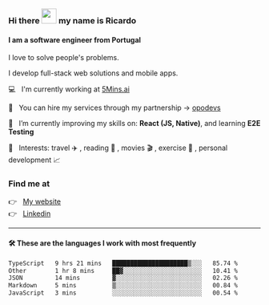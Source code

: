### Hi there <img src="https://raw.githubusercontent.com/iampavangandhi/iampavangandhi/master/gifs/Hi.gif" width="30"> my name is Ricardo
#### I am a software engineer from Portugal
I love to solve people's problems.

I develop full-stack web solutions and mobile apps.

💻  &nbsp; I'm currently working at <a href="https://5mins.ai/">5Mins.ai</a>

💼  &nbsp; You can hire my services through my partnership -> <a href="https://github.com/opodevs">opodevs</a>

🌱 &nbsp; I’m currently improving my skills on: **React (JS, Native)**, and learning **E2E Testing**

💙 &nbsp; Interests: travel ✈️ , reading 📖 , movies 🎬 , exercise 🏃 , personal development 📈

### Find me at

<p align="left">
  👉  &nbsp;
  <a href="https://ricardopbarbosa.com" target="_blank">
    My website
  </a>
  <br/>
  👉 &nbsp;
  <a href="https://www.linkedin.com/in/ricardopbarbosa" target="_blank">
    Linkedin
  </a>
</p>

<hr />

#### 🛠 These are the languages I work with most frequently
<!--START_SECTION:waka-->

```txt
TypeScript   9 hrs 21 mins   █████████████████████▒░░░   85.74 %
Other        1 hr 8 mins     ██▓░░░░░░░░░░░░░░░░░░░░░░   10.41 %
JSON         14 mins         ▓░░░░░░░░░░░░░░░░░░░░░░░░   02.26 %
Markdown     5 mins          ▒░░░░░░░░░░░░░░░░░░░░░░░░   00.84 %
JavaScript   3 mins          ░░░░░░░░░░░░░░░░░░░░░░░░░   00.54 %
```

<!--END_SECTION:waka-->
